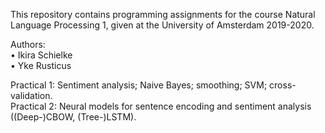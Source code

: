This repository contains programming assignments for the course Natural Language Processing 1, given at the University of Amsterdam 2019-2020.

Authors: <br>
• Ikira Schielke <br>
• Yke Rusticus

Practical 1: Sentiment analysis; Naive Bayes; smoothing; SVM; cross-validation. <br>
Practical 2: Neural models for sentence encoding and sentiment analysis ((Deep-)CBOW, (Tree-)LSTM). 
